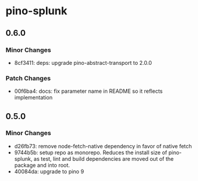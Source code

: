 # pino-splunk

## 0.6.0

### Minor Changes

- 8cf3411: deps: upgrade pino-abstract-transport to 2.0.0

### Patch Changes

- 00f6ba4: docs: fix parameter name in README so it reflects implementation

## 0.5.0

### Minor Changes

- d26fb73: remove node-fetch-native dependency in favor of native fetch
- 9744b5b: setup repo as monorepo. Reduces the install size of pino-splunk,
  as test, lint and build dependencies are moved out of the package and into root.
- 40084da: upgrade to pino 9
